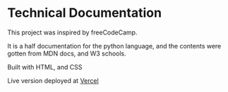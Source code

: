 # Technical Documentation
This project was inspired by freeCodeCamp.

It is a half documentation for the python language, and the contents were gotten from MDN docs, and W3 schools.

Built with HTML, and CSS

Live version deployed at [Vercel](https://fcc-technical-documentation-eta.vercel.app/)
